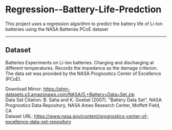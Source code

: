 # Regression--Battery-Life-Predction
This project uses a regression algorithm to predict the battery life of Li-Ion batteries using the NASA Batteries PCoE dataset

---
## Dataset
Batteries
Experiments on Li-Ion batteries. Charging and discharging at different temperatures. Records the impedance as the damage criterion. The data set was provided by the NASA Prognostics Center of Excellence (PCoE).

Download Mirror: https://phm-datasets.s3.amazonaws.com/NASA/5.+Battery+Data+Set.zip
<br>Data Set Citation: B. Saha and K. Goebel (2007). "Battery Data Set", NASA Prognostics Data Repository, NASA Ames Research Center, Moffett Field, CA
<br>Dataset URL: https://www.nasa.gov/content/prognostics-center-of-excellence-data-set-repository
